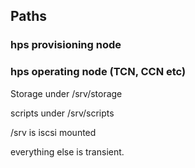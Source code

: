 ## Paths

### hps provisioning node


### hps operating node (TCN, CCN etc)

Storage under /srv/storage

scripts under /srv/scripts

/srv is iscsi mounted

everything else is transient.
